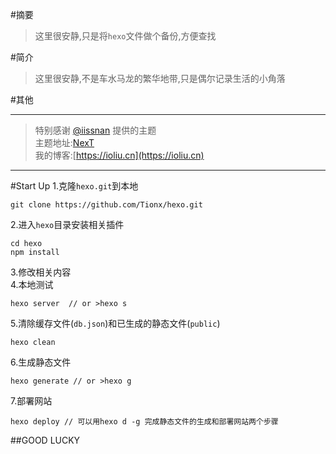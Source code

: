 
#摘要

> 这里很安静,只是将`hexo`文件做个备份,方便查找

#简介

> 这里很安静,不是车水马龙的繁华地带,只是偶尔记录生活的小角落 

#其他
****************************************  
> 特别感谢 [@iissnan](https://github.com/iissnan/) 提供的主题  
  主题地址:[NexT](https://github.com/iissnan/hexo-theme-next)   
  我的博客:[https://ioliu.cn](https://ioliu.cn)

****************************************

#Start Up
1.克隆`hexo.git`到本地
```
git clone https://github.com/Tionx/hexo.git
```
2.进入`hexo`目录安装相关插件
```
cd hexo 
npm install
```
3.修改相关内容  
4.本地测试
```
hexo server  // or >hexo s
```
5.清除缓存文件(`db.json`)和已生成的静态文件(`public`)
```
hexo clean
```
6.生成静态文件
```
hexo generate // or >hexo g
```
7.部署网站
```
hexo deploy // 可以用hexo d -g 完成静态文件的生成和部署网站两个步骤
```

##GOOD LUCKY
